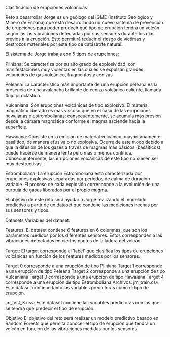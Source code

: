 Clasificación de erupciones volcánicas

Reto a desarrollar
Jorge es un geólogo del IGME (Instituto Geológico y Minero de España) que está desarrollando un nuevo sistema de prevención de erupciones para poder predecir qué tipo de erupción tendrá un volcán según las las vibraciones detectadas por sus sensores durante los días previos a la erupción. Esto permitirá reducir el riesgo de víctimas y destrozos materiales por este tipo de catástrofe natural.

El sistema de Jorge trabaja con 5 tipos de erupciones:

Pliniana: Se caracteriza por su alto grado de explosividad, con manifestaciones muy violentas en las cuales se expulsan grandes volúmenes de gas volcánico, fragmentos y cenizas.

Peleana: La característica más importante de una erupción peleana es la presencia de una avalancha brillante de ceniza volcánica caliente, llamada flujo piroclástico.

Vulcaniana: Son erupciones volcánicas de tipo explosivo. El material magmático liberado es más viscoso que en el caso de las erupciones hawaianas o estrombolianas; consecuentemente, se acumula más presión desde la cámara magmática conforme el magma asciende hacia la superficie.

Hawaiana: Consiste en la emisión de material volcánico, mayoritariamente basáltico, de manera efusiva o no explosiva. Ocurre de este modo debido a que la difusión de los gases a través de magmas más básicos (basálticos) puede hacerse de manera lenta pero más o menos continua. Consecuentemente, las erupciones volcánicas de este tipo no suelen ser muy destructivas.

Estromboliana: La erupción Estromboliana está caracterizada por erupciones explosivas separadas por periodos de calma de duración variable. El proceso de cada explosión corresponde a la evolución de una burbuja de gases liberados por el propio magma.

El objetivo de este reto será ayudar a Jorge realizando el modelado predictivo a partir de un dataset que contiene las mediciones hechas por sus sensores y tipos.

Datasets
Variables del dataset:

Features: El dataset contiene 6 features en 6 columnas, que son los parámetros medidos por los diferentes sensores. Estos corresponden a las vibraciones detectadas en ciertos puntos de la ladera del volcán.

Target: El target corresponde al 'label' que clasifica los tipos de erupciones volcánicas en función de los features medidos por los sensores.

Target 0 corresponde a una erupción de tipo Pliniana
Target 1 corresponde a una erupción de tipo Peleana
Target 2 corresponde a una erupción de tipo Vulcaniana
Target 3 corresponde a una erupción de tipo Hawaiana
Target 4 corresponde a una erupción de tipo Estromboliana
Archivos:
jm_train.csv: Este dataset contiene tanto las variables predictoras como el tipo de erupción.

jm_test_X.csv: Este dataset contiene las variables predictoras con las que se tendrá que predecir el tipo de erupción.

Objetivo
El objetivo del reto será realizar un modelo predictivo basado en Random Forests que permita conocer el tipo de erupción que tendrá un volcán en función de las vibraciones medidas por los sensores.
